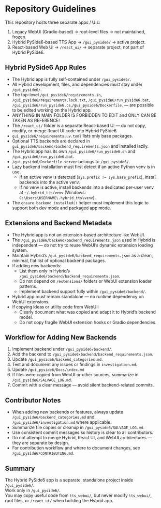 # Repository Guidelines

This repository hosts three separate apps / UIs:

1. Legacy WebUI (Gradio-based) → root-level files → not maintained, frozen.
2. Hybrid PySide6-based TTS App → `/gui_pyside6/` → active project.
3. React-based Web UI → `/react_ui/` → separate project, not part of Hybrid PySide6.

## Hybrid PySide6 App Rules

- The Hybrid app is fully self-contained under `/gui_pyside6/`.
- All Hybrid development, files, and dependencies must stay under `/gui_pyside6/`.
- The top-level `/gui_pyside6/requirements.in`, `/gui_pyside6/requirements.lock.txt`, `/gui_pyside6/run_pyside6.bat`, `/gui_pyside6/run_pyside6.cs`,`/gui_pyside6/Dockerfile`, — are possible to be edited working on the Hybrid app.
- ANYTHING IN MAIN FOLDER IS FORBIDDEN TO EDIT and ONLY CAN BE TAKEN AS REFERENCE!
- The `/react_ui/` folder is a separate React-based UI — do not copy, modify, or merge React UI code into Hybrid PySide6.
- `gui_pyside6/requirements.uv.toml` lists only base packages.
- Optional TTS backends are declared in `gui_pyside6/backend/backend_requirements.json` and installed lazily.
- The Hybrid app has its own `/gui_pyside6/run_pyside6.sh` and `/gui_pyside6/run_pyside6.bat`.
- `/gui_pyside6/Dockerfile.server` belongs to `/gui_pyside6/`.
- Lazy backend installation must first detect if an active Python venv is in use.
    - If an active venv is detected (`sys.prefix != sys.base_prefix`), install backends into the active venv.
    - If no venv is active, install backends into a dedicated per-user venv at `~/.hybrid_tts/venv` (Windows: `C:\Users\USERNAME\.hybrid_tts\venv`).
- The `ensure_backend_installed()` helper must implement this logic to support both dev mode and packaged app mode.

## Extensions and Backend Metadata

- The Hybrid app is not an extension-based architecture like WebUI.
- The `/gui_pyside6/backend/backend_requirements.json` used in Hybrid is independent — do not try to reuse WebUI’s dynamic extension loading system.
- Maintain Hybrid’s `/gui_pyside6/backend_requirements.json` as a clean, minimal, flat list of optional backend packages.
- If adding new backends:
    - List them only in Hybrid’s `/gui_pyside6/backend/backend_requirements.json`.
    - Do not depend on `/extensions/` folders or WebUI extension loader patterns.
    - Implement backend support fully within `/gui_pyside6/backend/`.
- Hybrid app must remain standalone — no runtime dependency on WebUI extensions.
- If copying ideas or utility code from WebUI:
    - Clearly document what was copied and adapt it to Hybrid’s backend model.
    - Do not copy fragile WebUI extension hooks or Gradio dependencies.

## Workflow for Adding New Backends

1. Implement backend under `/gui_pyside6/backend/`.
2. Add the backend to `/gui_pyside6/backend/backend_requirements.json`.
3. Update `/gui_pyside6/backend_categories.md`.
4. Test and document any issues or findings in `investigation.md`.
5. Update `/gui_pyside6/Docs/index.md`
6. If files were copied from WebUI or other sources, summarize in `/gui_pyside6/SALVAGE_LOG.md`.
7. Commit with a clear message — avoid silent backend-related commits.

## Contributor Notes

- When adding new backends or features, always update `/gui_pyside6/backend_categories.md` and `/gui_pyside6/investigation.md` where applicable.
- Summarize file copies or cleanup in `/gui_pyside6/SALVAGE_LOG.md`.
- Use consistent commit messages so history is clear to all contributors.
- Do not attempt to merge Hybrid, React UI, and WebUI architectures — they are separate by design.
- For contribution workflow and where to document changes, see `/gui_pyside6/CONTRIBUTING.md`.

## Summary

The Hybrid PySide6 app is a separate, standalone project inside `/gui_pyside6/`.  
Work only in `/gui_pyside6/`.  
You may copy useful code from `tts_webui/`, but never modify `tts_webui/`, root files, or `/react_ui/` when building the Hybrid app.
